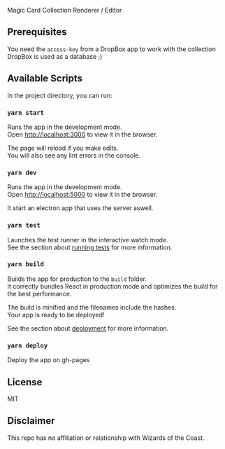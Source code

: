 Magic Card Collection Renderer / Editor

## Prerequisites
You need the `access-key` from a DropBox app to work with the collection
DropBox is used as a database ;)

## Available Scripts

In the project directory, you can run:

### `yarn start`

Runs the app in the development mode.<br>
Open [http://localhost:3000](http://localhost:3000) to view it in the browser.

The page will reload if you make edits.<br>
You will also see any lint errors in the console.

### `yarn dev`

Runs the app in the development mode.<br>
Open [http://localhost:5000](http://localhost:5000) to view it in the browser.

It start an electron app that uses the server aswell.

### `yarn test`

Launches the test runner in the interactive watch mode.<br>
See the section about [running tests](https://facebook.github.io/create-react-app/docs/running-tests) for more information.

### `yarn build`

Builds the app for production to the `build` folder.<br>
It correctly bundles React in production mode and optimizes the build for the best performance.

The build is minified and the filenames include the hashes.<br>
Your app is ready to be deployed!

See the section about [deployment](https://facebook.github.io/create-react-app/docs/deployment) for more information.

### `yarn deploy`
Deploy the app on gh-pages

## License
MIT

## Disclaimer
This repo has no affiliation or relationship with Wizards of the Coast.
